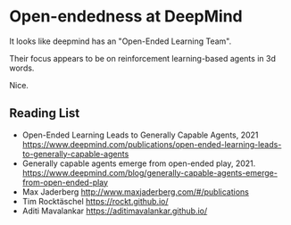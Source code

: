 # Open-endedness at DeepMind

It looks like deepmind has an "Open-Ended Learning Team".

Their focus appears to be on reinforcement learning-based agents in 3d words.

Nice.

## Reading List

* Open-Ended Learning Leads to Generally Capable Agents, 2021
	<https://www.deepmind.com/publications/open-ended-learning-leads-to-generally-capable-agents>
* Generally capable agents emerge from open-ended play, 2021.
	<https://www.deepmind.com/blog/generally-capable-agents-emerge-from-open-ended-play>
* Max Jaderberg
	<http://www.maxjaderberg.com/#/publications>
* Tim Rocktäschel
	<https://rockt.github.io/>
* Aditi Mavalankar
	<https://aditimavalankar.github.io/>

